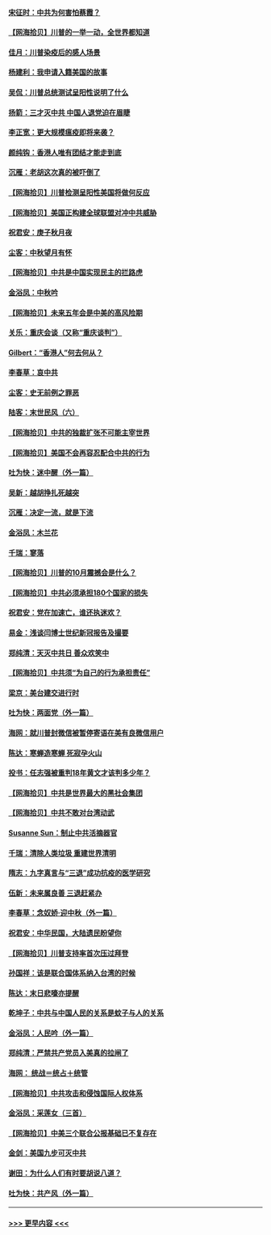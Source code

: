 #### [宋征时：中共为何害怕蔡霞？](../pages/nsc993/n12459097.md?t=10072002) 
#### [【网海拾贝】川普的一举一动，全世界都知道](../pages/nsc993/n12458825.md?t=10072002) 
#### [佳月：川普染疫后的感人场景](../pages/nsc993/n12456994.md?t=10072002) 
#### [杨建利：我申请入籍美国的故事](../pages/nsc993/n12455635.md?t=10072002) 
#### [吴侃：川普总统测试呈阳性说明了什么](../pages/nsc993/n12451869.md?t=10072002) 
#### [扬箭：三才灭中共 中国人退党迫在眉睫](../pages/nsc993/n12451842.md?t=10072002) 
#### [李正宽：更大规模瘟疫即将来袭？](../pages/nsc993/n12451455.md?t=10072002) 
#### [颜纯钩：香港人唯有团结才能走到底](../pages/nsc993/n12450870.md?t=10072002) 
#### [沉雁：老胡这次真的被吓倒了](../pages/nsc993/n12449796.md?t=10072002) 
#### [【网海拾贝】川普检测呈阳性美国将做何反应](../pages/nsc993/n12449042.md?t=10072002) 
#### [【网海拾贝】美国正构建全球联盟对冲中共威胁](../pages/nsc993/n12446580.md?t=10072002) 
#### [祝君安：庚子秋月夜](../pages/nsc993/n12445870.md?t=10072002) 
#### [尘客：中秋望月有怀](../pages/nsc993/n12444632.md?t=10072002) 
#### [【网海拾贝】中共是中国实现民主的拦路虎](../pages/nsc993/n12443573.md?t=10072002) 
#### [金浴凤：中秋吟](../pages/nsc993/n12441773.md?t=10072002) 
#### [【网海拾贝】未来五年会是中美的高风险期](../pages/nsc993/n12440760.md?t=10072002) 
#### [关乐：重庆会谈（又称“重庆谈判”）](../pages/nsc993/n12437525.md?t=10072002) 
#### [Gilbert：“香港人”何去何从？](../pages/nsc993/n12435894.md?t=10072002) 
#### [李春草：哀中共](../pages/nsc993/n12435874.md?t=10072002) 
#### [尘客：史无前例之罪恶](../pages/nsc993/n12435762.md?t=10072002) 
#### [陆客：末世民风（六）](../pages/nsc993/n12435354.md?t=10072002) 
#### [【网海拾贝】中共的独裁扩张不可能主宰世界](../pages/nsc993/n12435151.md?t=10072002) 
#### [【网海拾贝】美国不会再容忍配合中共的行为](../pages/nsc993/n12433808.md?t=10072002) 
#### [吐为快：迷中醒（外一篇）](../pages/nsc993/n12433585.md?t=10072002) 
#### [吴新：越胡挣扎死越突](../pages/nsc993/n12433562.md?t=10072002) 
#### [沉雁：决定一流，就是下流](../pages/nsc993/n12432128.md?t=10072002) 
#### [金浴凤：木兰花](../pages/nsc993/n12432124.md?t=10072002) 
#### [千瑞：寥落](../pages/nsc993/n12432071.md?t=10072002) 
#### [【网海拾贝】川普的10月震撼会是什么？](../pages/nsc993/n12431624.md?t=10072002) 
#### [【网海拾贝】中共必须承担180个国家的损失](../pages/nsc993/n12428893.md?t=10072002) 
#### [祝君安：党在加速亡，谁还执迷欢？](../pages/nsc993/n12428652.md?t=10072002) 
#### [易金：浅谈闫博士世纪新冠报告及撮要](../pages/nsc993/n12426822.md?t=10072002) 
#### [郑纯清：天灭中共日 善众欢笑中](../pages/nsc993/n12426784.md?t=10072002) 
#### [【网海拾贝】中共须“为自己的行为承担责任”](../pages/nsc993/n12426067.md?t=10072002) 
#### [梁京：美台建交进行时](../pages/nsc993/n12424066.md?t=10072002) 
#### [吐为快：两面党（外一篇）](../pages/nsc993/n12424043.md?t=10072002) 
#### [海网：就川普封微信被暂停寄语在美有良微信用户](../pages/nsc993/n12424021.md?t=10072002) 
#### [陈达：寒蝉造寒蝉 死寂孕火山](../pages/nsc993/n12423958.md?t=10072002) 
#### [投书：任志强被重判18年黄文才该判多少年？](../pages/nsc993/n12423672.md?t=10072002) 
#### [【网海拾贝】中共是世界最大的黑社会集团](../pages/nsc993/n12423543.md?t=10072002) 
#### [【网海拾贝】中共不敢对台湾动武](../pages/nsc993/n12421418.md?t=10072002) 
#### [Susanne Sun：制止中共活摘器官](../pages/nsc993/n12419654.md?t=10072002) 
#### [千瑞：清除人类垃圾 重建世界清明](../pages/nsc993/n12419414.md?t=10072002) 
#### [隋志：九字真言与“三退”成功抗疫的医学研究](../pages/nsc993/n12419248.md?t=10072002) 
#### [伍新：未来属良善 三退赶紧办](../pages/nsc993/n12418496.md?t=10072002) 
#### [李春草：念奴娇·迎中秋（外一篇）](../pages/nsc993/n12418465.md?t=10072002) 
#### [祝君安：中华民国，大陆遗民盼望你](../pages/nsc993/n12418089.md?t=10072002) 
#### [【网海拾贝】川普支持率首次压过拜登](../pages/nsc993/n12418050.md?t=10072002) 
#### [孙国祥：该是联合国体系纳入台湾的时候](../pages/nsc993/n12417369.md?t=10072002) 
#### [陈达：末日悲嚎亦提醒](../pages/nsc993/n12416736.md?t=10072002) 
#### [乾坤子：中共与中国人民的关系是蚊子与人的关系](../pages/nsc993/n12416632.md?t=10072002) 
#### [金浴凤：人民吟（外一篇）](../pages/nsc993/n12416567.md?t=10072002) 
#### [郑纯清：严禁共产党员入美真的拉闸了](../pages/nsc993/n12416550.md?t=10072002) 
#### [海网： 统战＝统占＋统管](../pages/nsc993/n12416404.md?t=10072002) 
#### [【网海拾贝】中共攻击和侵蚀国际人权体系](../pages/nsc993/n12416250.md?t=10072002) 
#### [金浴凤：采莲女（三首）](../pages/nsc993/n12415517.md?t=10072002) 
#### [【网海拾贝】中美三个联合公报基础已不复存在](../pages/nsc993/n12415054.md?t=10072002) 
#### [金剑：美国九步可灭中共](../pages/nsc993/n12413183.md?t=10072002) 
#### [谢田：为什么人们有时要胡说八道？](../pages/nsc993/n12411861.md?t=10072002) 
#### [吐为快：共产风（外一篇）](../pages/nsc993/n12411761.md?t=10072002) 

----
#### [ >>> 更早内容 <<< ](../indexes/nsc993-earlier.md)
